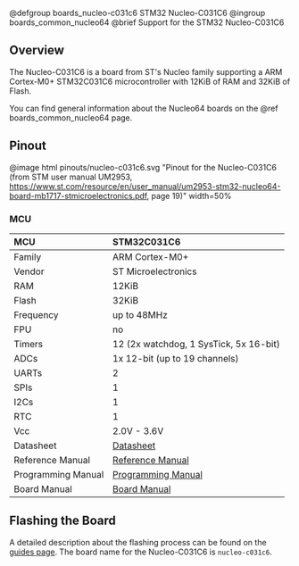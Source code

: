 @defgroup    boards_nucleo-c031c6 STM32 Nucleo-C031C6
@ingroup     boards_common_nucleo64
@brief       Support for the STM32 Nucleo-C031C6

## Overview

The Nucleo-C031C6 is a board from ST's Nucleo family supporting a ARM
Cortex-M0+ STM32C031C6 microcontroller with 12KiB of RAM and 32KiB of Flash.

You can find general information about the Nucleo64 boards on the
@ref boards_common_nucleo64 page.

## Pinout

@image html pinouts/nucleo-c031c6.svg "Pinout for the Nucleo-C031C6 (from STM user manual UM2953, https://www.st.com/resource/en/user_manual/um2953-stm32-nucleo64-board-mb1717-stmicroelectronics.pdf, page 19)" width=50%

### MCU

| MCU        | STM32C031C6         |
|:---------- |:------------------- |
| Family     | ARM Cortex-M0+      |
| Vendor     | ST Microelectronics |
| RAM        | 12KiB               |
| Flash      | 32KiB               |
| Frequency  | up to 48MHz         |
| FPU        | no                  |
| Timers     | 12 (2x watchdog, 1 SysTick, 5x 16-bit) |
| ADCs       | 1x 12-bit (up to 19 channels) |
| UARTs      |  2                  |
| SPIs       |  1                  |
| I2Cs       |  1                  |
| RTC        |  1                  |
| Vcc        |  2.0V - 3.6V        |
| Datasheet  | [Datasheet](https://www.st.com/resource/en/datasheet/stm32c031c6.pdf) |
| Reference Manual | [Reference Manual](https://www.st.com/resource/en/reference_manual/rm0490-stm32c0x1-advanced-armbased-32bit-mcus-stmicroelectronics.pdf) |
| Programming Manual | [Programming Manual](https://www.st.com/resource/en/programming_manual/pm0223-stm32-cortexm0-mcus-programming-manual-stmicroelectronics.pdf) |
| Board Manual   | [Board Manual](https://www.st.com/resource/en/user_manual/um2953-stm32-nucleo64-board-mb1717-stmicroelectronics.pdf) |

## Flashing the Board

A detailed description about the flashing process can be found on the
[guides page](https://guide.riot-os.org/board_specific/stm32/).
The board name for the Nucleo-C031C6 is `nucleo-c031c6`.
